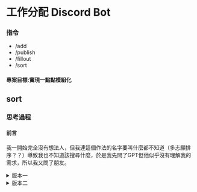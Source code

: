 # 工作分配 Discord Bot

### 指令
- /add
- /publish
- /fillout
- /sort

#### 專案目標:實現一點點模組化

## sort

### 思考過程

#### 前言
我一開始完全沒有想法人，但我連這個作法的名字要叫什麼都不知道（多志願排序？？）導致我也不知道該搜尋什麼，於是我先問了GPT但他似乎沒有理解我的需求，所以我又問了朋友。



<details>
<summary> 版本一 </summary>
<br>

### 朋友告訴我就`一輪一輪看，如果前一輪沒選中他，下一輪就讓他有優先選擇權`，一開始還沒聽懂，但懂了後就開始實做了!

### 問題 : 有人工作很多/有人沒工作
#### 因為是照志願看的，雖然可能都是他想做的工作，但有機率會讓他的工作變超多，讓其他人沒工作
##### 解法一 GPT❌:
```py
#根據每人已獲得的工作數量排序，優先選擇工作數少的人
people_names.sort(key=lambda name: worker_dict[name])
```
這個的解法雖然能解決大多數情況，但他當輪志願如果還是滿人了，他還是有機會沒工作

##### 解法二 MOM✅:
發現邏輯會產生問題，所以就有了版本二
</details>

<details>
<summary> 版本二 </summary>
<br>


</details>
